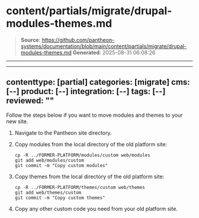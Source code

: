 # content/partials/migrate/drupal-modules-themes.md

> **Source**: https://github.com/pantheon-systems/documentation/blob/main/content/partials/migrate/drupal-modules-themes.md
> **Generated**: 2025-08-31 06:08:26

---

---
contenttype: [partial]
categories: [migrate]
cms: [--]
product: [--]
integration: [--]
tags: [--]
reviewed: ""
---

Follow the steps below if you want to move modules and themes to your new site.

1. Navigate to the Pantheon site directory.

1. Copy modules from the local directory of the old platform site:

    ```bash{promptUser: user}
    cp -R ../FORMER-PLATFORM/modules/custom web/modules
    git add web/modules/custom
    git commit -m "Copy custom modules"
    ```

1. Copy themes from the local directory of the old platform site:

    ```bash{promptUser:user}
    cp -R ../FORMER-PLATFORM/themes/custom web/themes
    git add web/themes/custom
    git commit -m "Copy custom themes"
    ```

1. Copy any other custom code you need from your old platform site.
